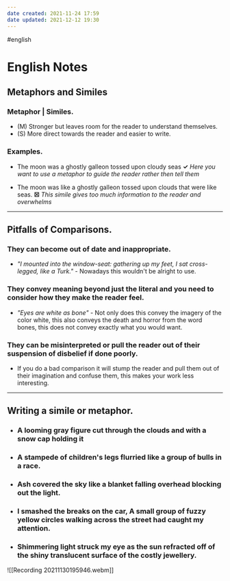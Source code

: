 ```yaml
---
date created: 2021-11-24 17:59
date updated: 2021-12-12 19:30
---
```

#english 

# English Notes

## Metaphors and Similes

### **Metaphor** | **Similes**.

- (M) Stronger but leaves room for the reader to understand themselves.
- (S) More direct towards the reader and easier to write.

### Examples.

- The moon was a ghostly galleon tossed upon cloudy seas  **✓** _Here you want to use a metaphor to guide the reader rather then tell them_

- The moon was like a ghostly galleon tossed upon clouds that were like seas. **☒** _This simile gives too much information to the reader and overwhelms_

---

## Pitfalls of Comparisons.

### They can become out of date and inappropriate.

- _"I mounted into the window-seat: gathering up my feet, I sat cross-legged, like a Turk."_ - Nowadays this wouldn't be alright to use.

### They convey meaning beyond just the literal and you need to consider how they make the reader feel.

- _"Eyes are white as bone"_ - Not only does this convey the imagery of the color white, this also conveys the death and horror from the word bones, this does not convey exactly what you would want.

### They can be misinterpreted or pull the reader out of their suspension of disbelief if done poorly.

- If you do a bad comparison it will stump the reader and pull them out of their imagination and confuse them, this makes your work less interesting.

---

## Writing a simile or metaphor.

- ### A looming gray figure cut through the clouds and with a snow cap holding it

- ### A stampede of children's legs flurried like a group of bulls in a race.

- ### Ash covered the sky like a blanket falling overhead blocking out the light.

- ### I smashed the breaks on the car, A small group of fuzzy yellow circles walking across the street had caught my attention.

- ### Shimmering light struck my eye as the sun refracted off of the shiny translucent surface of the costly jewellery.

![[Recording 20211130195946.webm]]
